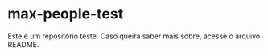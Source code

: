 # max-people-test
Este é um repositório teste. Caso queira saber mais sobre, acesse o arquivo README.
